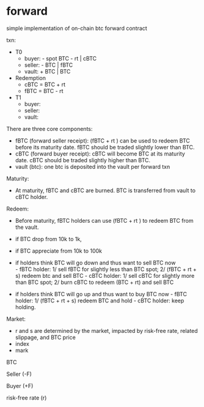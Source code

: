 # forward
simple implementation of on-chain btc forward contract      

txn: 
- T0 
    - buyer: - spot BTC - rt | cBTC 
    - seller: - BTC | fBTC 
    - vault: + BTC | BTC 
- Redemption 
    - cBTC = BTC + rt   
    - fBTC = BTC - rt 
- T1 
    - buyer: 
    - seller: 
    - vault: 

There are three core components:   
- fBTC (forward seller receipt): (fBTC + rt ) can be used to redeem BTC before its maturity date. fBTC should be traded slightly lower than BTC.  
- cBTC (forward buyer receipt): cBTC will become BTC at its maturity date. cBTC should be traded slightly higher than BTC. 
- vault (btc): one btc is deposited into the vault per forward txn 


Maturity: 
- At maturity, fBTC and cBTC are burned. BTC is transferred from vault to cBTC holder. 

Redeem: 
- Before maturity, fBTC holders can use (fBTC + rt ) to redeem BTC from the vault.  
- if BTC drop from 10k to 1k,  
- if BTC appreciate from 10k to 100k 


- if holders think BTC will go down and thus want to sell BTC now  
        - fBTC holder: 1/ sell fBTC for slightly less than BTC spot; 2/ (fBTC + rt + s) redeem btc and sell BTC
        - cBTC holder: 1/ sell cBTC for slightly more than BTC spot; 2/ burn cBTC to redeem (BTC + rt) and sell BTC 
- if holders think BTC will go up and thus want to buy BTC now 
        - fBTC holder: 1/ (fBTC + rt + s) redeem BTC and hold 
        - cBTC holder: keep holding. 
        
Market: 
- r and s are determined by the market, impacted by risk-free rate, related slippage, and BTC price  
- index  
- mark

BTC 

Seller (-F) 

Buyer  (+F)

risk-free rate (r) 
 



